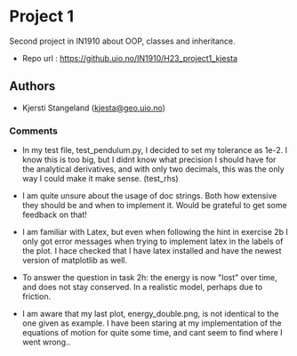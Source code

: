 # Project 1
Second project in IN1910 about OOP, classes and inheritance.

- Repo url : https://github.uio.no/IN1910/H23_project1_kjesta

## Authors

- Kjersti Stangeland (kjesta@geo.uio.no)

### Comments
- In my test file, test_pendulum.py, I decided to set my tolerance as 1e-2. I know this is too big, but I didnt know what precision I should have for the analytical derivatives, and with only two decimals, this was the only way I could make it make sense. (test_rhs)

- I am quite unsure about the usage of doc strings. Both how extensive they should be and when to implement it. Would be grateful to get some feedback on that!

- I am familiar with Latex, but even when following the hint in exercise 2b I only got error messages when trying to implement latex in the labels of the plot. I hace checked that I have latex installed and have the newest version of matplotlib as well. 

- To answer the question in task 2h: the energy is now "lost" over time, and does not stay conserved. In a realistic model, perhaps due to friction. 

- I am aware that my last plot, energy_double.png, is not identical to the one given as example. I have been staring at my implementation of the equations of motion for quite some time, and cant seem to find where I went wrong..



